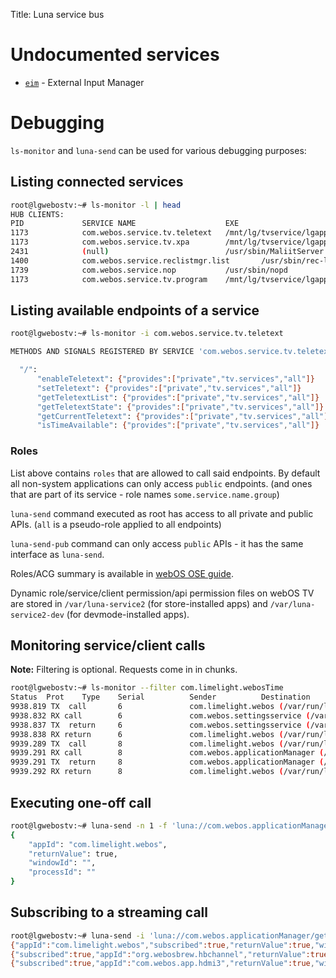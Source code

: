Title: Luna service bus

# Undocumented services
* [`eim`]({filename}/pages/luna/eim.md) - External Input Manager

# Debugging
`ls-monitor` and `luna-send` can be used for various debugging purposes:

## Listing connected services
```sh
root@lgwebostv:~# ls-monitor -l | head
HUB CLIENTS:
PID             SERVICE NAME                    EXE                                     TYPE                    UNIQUE NAME
1173            com.webos.service.tv.teletext   /mnt/lg/tvservice/lgapp/tvservice       static                  /var/run/ls2/WFrhTp
1173            com.webos.service.tv.xpa        /mnt/lg/tvservice/lgapp/tvservice       static                  /var/run/ls2/QVmATO
2431            (null)                          /usr/sbin/MaliitServer                  unknown/client only     /var/run/ls2/SyKJDP
1400            com.webos.service.reclistmgr.list       /usr/sbin/rec-listmgr                   static                  /var/run/ls2/EpBqmE
1739            com.webos.service.nop           /usr/sbin/nopd                          static                  /var/run/ls2/PcgemZ
1173            com.webos.service.tv.program    /mnt/lg/tvservice/lgapp/tvservice       static                  /var/run/ls2/3Evy1i
```

## Listing available endpoints of a service
```sh
root@lgwebostv:~# ls-monitor -i com.webos.service.tv.teletext

METHODS AND SIGNALS REGISTERED BY SERVICE 'com.webos.service.tv.teletext' WITH UNIQUE NAME '/var/run/ls2/WFrhTp' AT HUB

  "/":
      "enableTeletext": {"provides":["private","tv.services","all"]}
      "setTeletext": {"provides":["private","tv.services","all"]}
      "getTeletextList": {"provides":["private","tv.services","all"]}
      "getTeletextState": {"provides":["private","tv.services","all"]}
      "getCurrentTeletext": {"provides":["private","tv.services","all"]}
      "isTimeAvailable": {"provides":["private","tv.services","all"]}
```

### Roles
List above contains `roles` that are allowed to call said endpoints. By default
all non-system applications can only access `public` endpoints. (and ones that
are part of its service - role names `some.service.name.group`)

`luna-send` command executed as root has access to all private and public APIs.
(`all` is a pseudo-role applied to all endpoints)

`luna-send-pub` command can only access `public` APIs - it has the same
interface as `luna-send`.

Roles/ACG summary is available in [webOS OSE
guide](https://www.webosose.org/docs/guides/development/configuration-files/acg-usage-guide/).

Dynamic role/service/client permission/api permission files on webOS TV are
stored in `/var/luna-service2` (for store-installed apps) and
`/var/luna-service2-dev` (for devmode-installed apps).

## Monitoring service/client calls
**Note:** Filtering is optional. Requests come in in chunks.

```sh
root@lgwebostv:~# ls-monitor --filter com.limelight.webosTime
Status  Prot    Type    Serial          Sender          Destination             Method                                  Payload
9938.819 TX  call       6               com.limelight.webos (/var/run/ls2/ttfuG6)       com.webos.settingsservice (/var/run/ls2/PwqnAM)         (null)          //getSystemSettings     «{"key": "localeInfo"}»
9938.832 RX call        6               com.webos.settingsservice (/var/run/ls2/PwqnAM) com.limelight.webos (/var/run/ls2/ttfuG6)               (null)          //getSystemSettings     «{"key": "localeInfo"}»
9938.837 TX  return     6               com.webos.settingsservice (/var/run/ls2/PwqnAM)         com.limelight.webos (/var/run/ls2/ttfuG6)       «{ "settings": { "localeInfo": { "clock": "locale", "keyboards": [ "en" ], "locales": { "AUD": "pl-PL", "AUD2": "en-GB", "FMT": "en-GB", "NLP": "pl-PL", "STT": "pl-PL", "TV": "en-GB", "UI": "en-GB" }, "timezone": "" } }, "subscribed": false, "method": "getSystemSettings", "returnValue": true }»
9938.838 RX return      6               com.limelight.webos (/var/run/ls2/ttfuG6)               com.webos.settingsservice (/var/run/ls2/PwqnAM) «{ "settings": { "localeInfo": { "clock": "locale", "keyboards": [ "en" ], "locales": { "AUD": "pl-PL", "AUD2": "en-GB", "FMT": "en-GB", "NLP": "pl-PL", "STT": "pl-PL", "TV": "en-GB", "UI": "en-GB" }, "timezone": "" } }, "subscribed": false, "method": "getSystemSettings", "returnValue": true }»
9939.289 TX  call       8               com.limelight.webos (/var/run/ls2/ttfuG6)       com.webos.applicationManager (/var/run/ls2/7PqtsE)              (null)          //registerNativeApp     «{"id" : "com.limelight.webos"}»
9939.291 RX call        8               com.webos.applicationManager (/var/run/ls2/7PqtsE)      com.limelight.webos (/var/run/ls2/ttfuG6)               (null)          //registerNativeApp     «{"id" : "com.limelight.webos"}»
9939.291 TX  return     8               com.webos.applicationManager (/var/run/ls2/7PqtsE)              com.limelight.webos (/var/run/ls2/ttfuG6)       «{"message":"registered","returnValue":true}»
9939.292 RX return      8               com.limelight.webos (/var/run/ls2/ttfuG6)               com.webos.applicationManager (/var/run/ls2/7PqtsE)      «{"message":"registered","returnValue":true}»
```

## Executing one-off call
```sh
root@lgwebostv:~# luna-send -n 1 -f 'luna://com.webos.applicationManager/getForegroundAppInfo' '{}'
{
    "appId": "com.limelight.webos",
    "returnValue": true,
    "windowId": "",
    "processId": ""
}
```

## Subscribing to a streaming call
```sh
root@lgwebostv:~# luna-send -i 'luna://com.webos.applicationManager/getForegroundAppInfo' '{"subscribe":true}'
{"appId":"com.limelight.webos","subscribed":true,"returnValue":true,"windowId":"","processId":""}
{"subscribed":true,"appId":"org.webosbrew.hbchannel","returnValue":true,"windowId":"","processId":""}
{"subscribed":true,"appId":"com.webos.app.hdmi3","returnValue":true,"windowId":"","processId":""}
```

